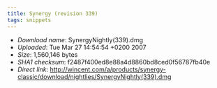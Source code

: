 ```yaml
---
title: Synergy (revision 339)
tags: snippets
---
```


-   _Download name_: SynergyNightly(339).dmg
-   _Uploaded_: Tue Mar 27 14:54:54 +0200 2007
-   _Size_: 1,560,146 bytes
-   _SHA1 checksum_: f2487f400ed8e88a4d8860bd8ced0f56787fb40e
-   _Direct link_: <http://wincent.com/a/products/synergy-classic/download/nightlies/SynergyNightly(339).dmg>
